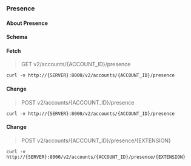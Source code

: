 ### Presence

#### About Presence

#### Schema



#### Fetch

> GET v2/accounts/{ACCOUNT_ID}/presence

```curl
curl -v http://{SERVER}:8000/v2/accounts/{ACCOUNT_ID}/presence
```

#### Change

> POST v2/accounts/{ACCOUNT_ID}/presence

```curl
curl -v http://{SERVER}:8000/v2/accounts/{ACCOUNT_ID}/presence
```

#### Change

> POST v2/accounts/{ACCOUNT_ID}/presence/{EXTENSION}

```curl
curl -v http://{SERVER}:8000/v2/accounts/{ACCOUNT_ID}/presence/{EXTENSION}
```

